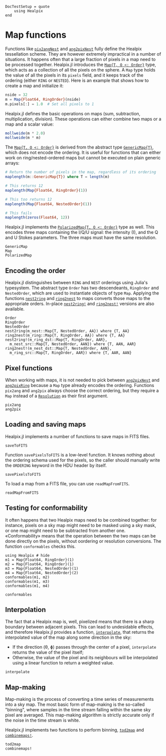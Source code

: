 ```@meta
DocTestSetup = quote
    using Healpix
end
```

# Map functions

Functions like [`pix2angNest`](@ref) and [`ang2pixNest`](@ref) fully
define the Healpix tessellation scheme. They are however extremely
impractical in a number of situations. It happens often that a large
fraction of pixels in a map need to be processed together. Healpix.jl
introduces the [`Map{T, O <: Order}`](@ref) type, which acts as a
collection of all the pixels on the sphere. A `Map` type holds the
value of all the pixels in its `pixels` field, and it keeps track of
the ordering (either `RING` or `NESTED`). Here is an example that
shows how to create a map and initialize it:

```julia
nside = 32
m = Map{Float64, RingOrder}(nside)
m.pixels[:] = 1.0  # Set all pixels to 1
```

Healpix.jl defines the basic operations on maps (sum, subtraction,
multiplication, division). These operations can either combine two
maps or a map and a scalar value:

```julia
mollweide(m * 2.0)
mollweide(m * m)
```

The [`Map{T, O <: Order}`](@ref) is derived from the abstract type
[`GenericMap{T}`](@ref), which does not encode the ordering. It is useful for
functions that can either work on ring/nested-ordered maps but cannot be
executed on plain generic arrays:

```julia
# Return the number of pixels in the map, regardless of its ordering
maplength(m::GenericMap{T}) where T = length(m)

# This returns 12
maplength(Map{Float64, RingOrder}(1))

# This too returns 12
maplength(Map{Float64, NestedOrder}(1))

# This fails
maplength(zeros(Float64, 12))
```

Healpix.jl implements the [`PolarizedMap{T, O <: Order}`](@ref) type
as well. This encodes three maps containing the I/Q/U signal: the
intensity (I), and the Q and U Stokes parameters. The three maps must
have the same resolution.

```@docs
GenericMap
Map
PolarizedMap
```

## Encoding the order

Healpix.jl distinguishes between `RING` and `NEST` orderings using
Julia's typesystem. The abstract type `Order` has two descendeants,
`RingOrder` and `NestedOrder`, which are used to instantiate objects
of type `Map`. Applying the functions [`nest2ring`](@ref) and 
[`ring2nest`](@ref) to maps converts those maps to the appropriate orders.
In-place [`nest2ring!`](@ref) and [`ring2nest!`](@ref) versions are also 
available.

```@docs
Order
RingOrder
NestedOrder
nest2ring(m_nest::Map{T, NestedOrder, AA}) where {T, AA}
ring2nest(m_ring::Map{T, RingOrder, AA}) where {T, AA}
nest2ring!(m_ring_dst::Map{T, RingOrder, AAR}, 
  m_nest_src::Map{T, NestedOrder, AAN}) where {T, AAN, AAR}
ring2nest!(m_nest_dst::Map{T, NestedOrder, AAN}, 
  m_ring_src::Map{T, RingOrder, AAR}) where {T, AAR, AAN}
```



## Pixel functions

When working with maps, it is not needed to pick between
[`ang2pixNest`](@ref) and [`ang2pixRing`](@ref) because a `Map` type
already encodes the ordering. Functions `pix2ang` and `ang2pix` always
choose the correct ordering, but they require a `Map` instead of a
[`Resolution`](@ref) as their first argument.

```@docs
pix2ang
ang2pix
```

## Loading and saving maps

Healpix.jl implements a number of functions to save maps in FITS files.

```@docs
saveToFITS
```

Function `savePixelsToFITS` is a low-level function. It knows nothing
about the ordering schema used for the pixels, so the caller should
manually write the `ORDERING` keyword in the HDU header by itself.

```@docs
savePixelsToFITS
```

To load a map from a FITS file, you can use `readMapFromFITS`.

```@docs
readMapFromFITS
```

## Testing for conformability

It often happens that two Healpix maps need to be combined together:
for instance, pixels on a sky map might need to be masked using a sky
mask, or one map might need to be subtracted from another
one. «Conformability» means that the operation between the two maps
can be done directly on the pixels, without oordering or resolution
conversions. The function `conformables` checks this.

```@repl
using Healpix # hide
m1 = Map{Float64, RingOrder}(1)
m2 = Map{Float64, RingOrder}(1)
m3 = Map{Float64, NestedOrder}(1)
m4 = Map{Float64, NestedOrder}(2)
conformables(m1, m2)
conformables(m1, m3)
conformables(m1, m4)
```

```@docs
conformables
```

## Interpolation

The fact that a Healpix map is, well, pixelized means that there is a
sharp boundary between adjacent pixels. This can lead to undesidable
effects, and therefore Healpix.jl provides a function,
[`interpolate`](@ref), that returns the interpolated value of the map
along some direction in the sky:

- If the direction (θ, ɸ) passes through the center of a pixel,
  `interpolate` returns the value of the pixel itself;
- Otherwise, the value of the pixel and its neighbours will be
  interpolated using a linear function to return a weighted value.

```@docs
interpolate
```

## Map-making

Map-making is the process of converting a time series of measurements
into a sky map. The most basic form of map-making is the so-called
"binning", where samples in the time stream falling within the same
sky pixel are averaged. This map-making algorithm is strictly accurate
only if the noise in the time stream is white.

Healpix.jl implements two functions to perform binning,
[`tod2map`](@ref) and [`combinemaps!`](@ref).

```@docs
tod2map
combinemaps!
```

